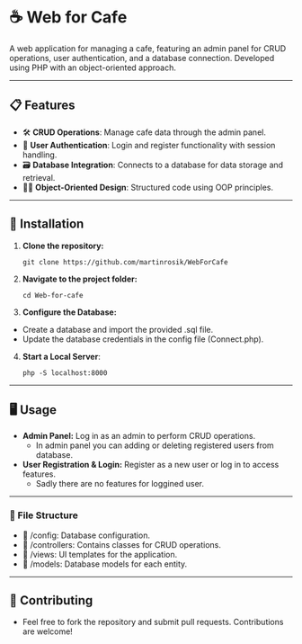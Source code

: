 # ☕ Web for Cafe

A web application for managing a cafe, featuring an admin panel for CRUD operations, user authentication, and a database connection. Developed using PHP with an object-oriented approach.

---

## 📋 Features

- 🛠️ **CRUD Operations**: Manage cafe data through the admin panel.
- 🔐 **User Authentication**: Login and register functionality with session handling.
- 🗃️ **Database Integration**: Connects to a database for data storage and retrieval.
- 🧑‍💻 **Object-Oriented Design**: Structured code using OOP principles.

---

## 🚀 Installation

1. **Clone the repository:**
    ```
    git clone https://github.com/martinrosik/WebForCafe
    ```
2. **Navigate to the project folder:**
    ```
    cd Web-for-cafe
    ```
3. **Configure the Database:**

- Create a database and import the provided .sql file.
- Update the database credentials in the config file (Connect.php).
    
4. **Start a Local Server**:
    ```
    php -S localhost:8000
    ```

---
    
## 🖥️ Usage
  - **Admin Panel:** Log in as an admin to perform CRUD operations.
    - In admin panel you can adding or deleting registered users from database.
  - **User Registration & Login:** Register as a new user or log in to access features.
    - Sadly there are no features for loggined user.
---

### 📂 File Structure
- 📁 /config: Database configuration.
- 📁 /controllers: Contains classes for CRUD operations.
- 📁 /views: UI templates for the application.
- 📁 /models: Database models for each entity.

---

## 🤝 Contributing
- Feel free to fork the repository and submit pull requests. Contributions are welcome!
